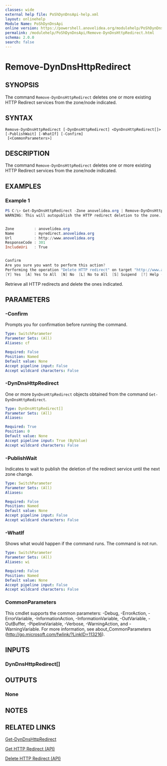 ```yaml
---
classes: wide
external help file: PoShDynDnsApi-help.xml
layout: onlinehelp
Module Name: PoShDynDnsApi
online version: https://powershell.anovelidea.org/modulehelp/PoShDynDnsApi/Remove-DynDnsHttpRedirect.html
permalink: /modulehelp/PoShDynDnsApi/Remove-DynDnsHttpRedirect.html
schema: 2.0.0
search: false
---
```


# Remove-DynDnsHttpRedirect

## SYNOPSIS
The command `Remove-DynDnsHttpRedirect` deletes one or more existing HTTP Redirect services from the zone/node indicated.

## SYNTAX

```
Remove-DynDnsHttpRedirect [-DynDnsHttpRedirect] <DynDnsHttpRedirect[]> [-PublishWait] [-WhatIf] [-Confirm]
 [<CommonParameters>]
```

## DESCRIPTION
The command `Remove-DynDnsHttpRedirect` deletes one or more existing HTTP Redirect services from the zone/node indicated.

## EXAMPLES

### Example 1
```powershell
PS C:\> Get-DynDnsHttpRedirect -Zone anovelidea.org | Remove-DynDnsHttpRedirect
WARNING: This will autopublish the HTTP redirect deletion to the zone.


Zone         : anovelidea.org
Name         : myredirect.anovelidea.org
Url          : http://www.anovelidea.org
ResponseCode : 301
IncludeUri   : True


Confirm
Are you sure you want to perform this action?
Performing the operation "Delete HTTP redirect" on target "http://www.anovelidea.org".
[Y] Yes  [A] Yes to All  [N] No  [L] No to All  [S] Suspend  [?] Help (default is "Y"): y
```

Retrieve all HTTP redirects and delete the ones indicated.

## PARAMETERS

### -Confirm
Prompts you for confirmation before running the command.

```yaml
Type: SwitchParameter
Parameter Sets: (All)
Aliases: cf

Required: False
Position: Named
Default value: None
Accept pipeline input: False
Accept wildcard characters: False
```

### -DynDnsHttpRedirect
One or more `DynDnsHttpRedirect` objects obtained from the command `Get-DynDnsHttpRedirect`.

```yaml
Type: DynDnsHttpRedirect[]
Parameter Sets: (All)
Aliases:

Required: True
Position: 0
Default value: None
Accept pipeline input: True (ByValue)
Accept wildcard characters: False
```

### -PublishWait
Indicates to wait to publish the deletion of the redirect service until the next zone change.

```yaml
Type: SwitchParameter
Parameter Sets: (All)
Aliases:

Required: False
Position: Named
Default value: None
Accept pipeline input: False
Accept wildcard characters: False
```

### -WhatIf
Shows what would happen if the command runs. The command is not run.

```yaml
Type: SwitchParameter
Parameter Sets: (All)
Aliases: wi

Required: False
Position: Named
Default value: None
Accept pipeline input: False
Accept wildcard characters: False
```

### CommonParameters
This cmdlet supports the common parameters: -Debug, -ErrorAction, -ErrorVariable, -InformationAction, -InformationVariable, -OutVariable, -OutBuffer, -PipelineVariable, -Verbose, -WarningAction, and -WarningVariable. For more information, see about_CommonParameters (http://go.microsoft.com/fwlink/?LinkID=113216).

## INPUTS

### DynDnsHttpRedirect[]

## OUTPUTS

### None

## NOTES

## RELATED LINKS

[Get-DynDnsHttpRedirect](https://powershell.anovelidea.org/modulehelp/PoShDynDnsApi/Get-DynDnsHttpRedirect.html)

[Get HTTP Redirect (API)](https://help.dyn.com/get-http-redirect-api/)

[Delete HTTP Redirect (API)](https://help.dyn.com/delete-http-redirect-api/)